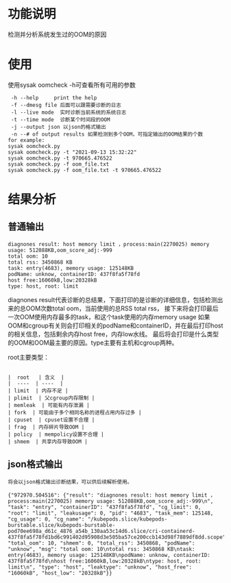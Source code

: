 # 功能说明
检测并分析系统发生过的OOM的原因
# 使用
使用sysak oomcheck -h可查看所有可用的参数
```
 -h --help     print the help
 -f --dmesg file 后面可以跟需要诊断的日志
 -l --live mode  实时诊断当前系统的系统日志
 -t --time mode  诊断某个时间段的OOM
 -j --output json 以json的格式输出
 -n --# of output results 如果检测到多个OOM，可指定输出的OOM结果的个数
for example:
sysak oomcheck.py
sysak oomcheck.py -t "2021-09-13 15:32:22"
sysak oomcheck.py -t 970665.476522
sysak oomcheck.py -f oom_file.txt
sysak oomcheck.py -f oom_file.txt -t 970665.476522
```
# 结果分析
##  普通输出
```
diagnones result: host memory limit ，process:main(2270025) memory usage: 512088KB,oom_score_adj:-999
total oom: 10
total rss: 3450868 KB
task: entry(4683), memory usage: 125148KB
podName: unknow, containerID: 437f8fa5f78fd
host free:16060kB,low:20328kB
type: host, root: limit
```

diagnones result代表诊断的总结果，下面打印的是诊断的详细信息，包括检测出来的总OOM次数total oom，当前使用的总RSS total rss，
接下来将会打印最后一次OOM使用内存最多的task，和这个task使用的内存memory usage
如果OOM和cgroup有关则会打印相关的podName和containerID，并在最后打印host的相关信息，包括剩余内存host free，内存low水线。
最后将会打印是什么类型的OOM和OOM最主要的原因。type主要有主机和cgroup两种。

root主要类型：
```

|  root   | 含义  |
|  ----  | ----  |
| limit  | 内存不足 |
| plimit  | 父cgroup内存限制 |
| memleak  | 可能有内存泄漏 |
| fork  | 可能由于多个相同名称的进程占用内存过多 |
| cpuset  | cpuset设置不合理 |
| frag  | 内存碎片导致OOM |
| policy  | mempolicy设置不合理 |
| shmem  | 共享内存导致OOM |
```

## json格式输出
```
将会以json格式输出诊断结果，可以供后续解析使用。

{"972970.504516": {"result": "diagnones result: host memory limit ，process:main(2270025) memory usage: 512088KB,oom_score_adj:-999\n", "task": "entry", "containerID": "437f8fa5f78fd", "cg_limit": 0, "root": "limit", "leakusage": 0, "pid": "4683", "task_mem": 125148, "cg_usage": 0, "cg_name": "/kubepods.slice/kubepods-burstable.slice/kubepods-burstable-pod70ee698a_d61c_4876_a54b_130aa53c14d6.slice/cri-containerd-437f8fa5f78fd1bd6c991402d95908d3e505ba57ce200ccb143d98f7889df8dd.scope", "total_oom": 10, "shmem": 0, "total_rss": 3450868, "podName": "unknow", "msg": "total oom: 10\ntotal rss: 3450868 KB\ntask: entry(4683), memory usage: 125148KB\npodName: unknow, containerID: 437f8fa5f78fd\nhost free:16060kB,low:20328kB\ntype: host, root: limit\n", "type": "host", "leaktype": "unknow", "host_free": "16060kB", "host_low": "20328kB"}}
```